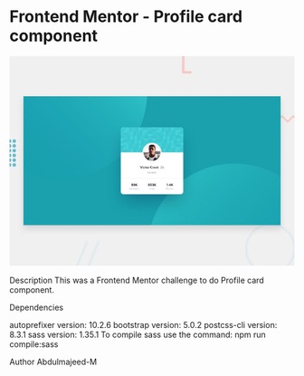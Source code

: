 # Frontend Mentor - Profile card component

![Design preview for the Profile card component coding challenge](./design/desktop-preview.jpg)

Description This was a Frontend Mentor challenge to do Profile card component.

Dependencies

autoprefixer version: 10.2.6
bootstrap version: 5.0.2
postcss-cli version: 8.3.1
sass version: 1.35.1
To compile sass use the command: npm run compile:sass

Author Abdulmajeed-M
